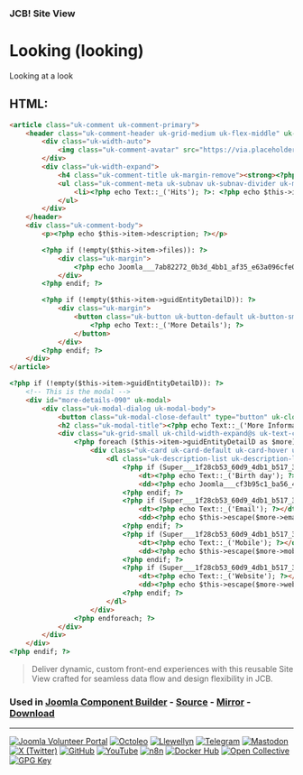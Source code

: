 ### JCB! Site View
# Looking (looking)

Looking at a look

## HTML:
```html
<article class="uk-comment uk-comment-primary">
    <header class="uk-comment-header uk-grid-medium uk-flex-middle" uk-grid>
        <div class="uk-width-auto">
            <img class="uk-comment-avatar" src="https://via.placeholder.com/80" width="80" height="80" alt="">
        </div>
        <div class="uk-width-expand">
            <h4 class="uk-comment-title uk-margin-remove"><strong><?php echo $this->escape($this->item->name); ?></strong></h4>
            <ul class="uk-comment-meta uk-subnav uk-subnav-divider uk-margin-remove-top">
                <li><?php echo Text::_('Hits'); ?>: <?php echo $this->item->hits; ?></li>
            </ul>
        </div>
    </header>
    <div class="uk-comment-body">
        <p><?php echo $this->item->description; ?></p>

        <?php if (!empty($this->item->files)): ?>
            <div class="uk-margin">
                <?php echo Joomla___7ab82272_0b3d_4bb1_af35_e63a096cfe0b___Power::render('demolookfiledisplay', ['data' => $this->item->files, 'target' => 'look', 'entity' => $this->item->guid, 'remove_delete' => true]); ?>
            </div>
        <?php endif; ?>

        <?php if (!empty($this->item->guidEntityDetailD)): ?>
            <div class="uk-margin">
                <button class="uk-button uk-button-default uk-button-small" uk-toggle="target: #more-details-090">
                    <?php echo Text::_('More Details'); ?>
                </button>
            </div>
        <?php endif; ?>
    </div>
</article>

<?php if (!empty($this->item->guidEntityDetailD)): ?>
    <!-- This is the modal -->
    <div id="more-details-090" uk-modal>
        <div class="uk-modal-dialog uk-modal-body">
            <button class="uk-modal-close-default" type="button" uk-close></button>
            <h2 class="uk-modal-title"><?php echo Text::_('More Information'); ?></h2>
            <div class="uk-grid-small uk-child-width-expand@s uk-text-center" uk-grid>
                <?php foreach ($this->item->guidEntityDetailD as $more): ?>
                    <div class="uk-card uk-card-default uk-card-hover uk-card-body uk-width-1-2@m uk-margin-small-bottom">
                        <dl class="uk-description-list uk-description-list-divider">
                            <?php if (Super___1f28cb53_60d9_4db1_b517_3c7dc6b429ef___Power::check($more->dateofbirth)): ?>
                                <dt><?php echo Text::_('Birth day'); ?></dt>
                                <dd><?php echo Joomla___cf3b95c1_ba56_4193_8eb4_9164582b7f55___Power::fancyDate($this->escape($more->dateofbirth)); ?></dd>
                            <?php endif; ?>
                            <?php if (Super___1f28cb53_60d9_4db1_b517_3c7dc6b429ef___Power::check($more->email)): ?>
                                <dt><?php echo Text::_('Email'); ?></dt>
                                <dd><?php echo $this->escape($more->email); ?></dd>
                            <?php endif; ?>
                            <?php if (Super___1f28cb53_60d9_4db1_b517_3c7dc6b429ef___Power::check($more->mobile_phone)): ?>
                                <dt><?php echo Text::_('Mobile'); ?></dt>
                                <dd><?php echo $this->escape($more->mobile_phone); ?></dd>
                            <?php endif; ?>
                            <?php if (Super___1f28cb53_60d9_4db1_b517_3c7dc6b429ef___Power::check($more->website)): ?>
                                <dt><?php echo Text::_('Website'); ?></dt>
                                <dd><?php echo $this->escape($more->website); ?></dd>
                            <?php endif; ?>
                        </dl>
                    </div>
                <?php endforeach; ?>
            </div>
        </div>
    </div>
<?php endif; ?>
```

> Deliver dynamic, custom front-end experiences with this reusable Site View crafted for seamless data flow and design flexibility in JCB.

### Used in [Joomla Component Builder](https://www.joomlacomponentbuilder.com) - [Source](https://git.vdm.dev/joomla/Component-Builder) - [Mirror](https://github.com/vdm-io/Joomla-Component-Builder) - [Download](https://git.vdm.dev/joomla/pkg-component-builder/releases)

---
[![Joomla Volunteer Portal](https://img.shields.io/badge/-Joomla-gold?logo=joomla)](https://volunteers.joomla.org/joomlers/1396-llewellyn-van-der-merwe "Join Llewellyn on the Joomla Volunteer Portal: Shaping the Future Together!") [![Octoleo](https://img.shields.io/badge/-Octoleo-black?logo=linux)](https://git.vdm.dev/octoleo "--quiet") [![Llewellyn](https://img.shields.io/badge/-Llewellyn-ffffff?logo=gitea)](https://git.vdm.dev/Llewellyn "Collaborate and Innovate with Llewellyn on Git: Building a Better Code Future!") [![Telegram](https://img.shields.io/badge/-Telegram-blue?logo=telegram)](https://t.me/Joomla_component_builder "Join Llewellyn and the Community on Telegram: Building Joomla Components Together!") [![Mastodon](https://img.shields.io/badge/-Mastodon-9e9eec?logo=mastodon)](https://joomla.social/@llewellyn "Connect and Engage with Llewellyn on Joomla Social: Empowering Communities, One Post at a Time!") [![X (Twitter)](https://img.shields.io/badge/-X-black?logo=x)](https://x.com/llewellynvdm "Join the Conversation with Llewellyn on X: Where Ideas Take Flight!") [![GitHub](https://img.shields.io/badge/-GitHub-181717?logo=github)](https://github.com/Llewellynvdm "Build, Innovate, and Thrive with Llewellyn on GitHub: Turning Ideas into Impact!") [![YouTube](https://img.shields.io/badge/-YouTube-ff0000?logo=youtube)](https://www.youtube.com/@OctoYou "Explore, Learn, and Create with Llewellyn on YouTube: Your Gateway to Inspiration!") [![n8n](https://img.shields.io/badge/-n8n-black?logo=n8n)](https://n8n.io/creators/octoleo "Effortless Automation and Impactful Workflows with Llewellyn on n8n!") [![Docker Hub](https://img.shields.io/badge/-Docker-grey?logo=docker)](https://hub.docker.com/u/llewellyn "Llewellyn on Docker: Containerize Your Creativity!") [![Open Collective](https://img.shields.io/badge/-Donate-green?logo=opencollective)](https://opencollective.com/joomla-component-builder "Donate towards JCB: Help Llewellyn financially so he can continue developing this great tool!") [![GPG Key](https://img.shields.io/badge/-GPG-blue?logo=gnupg)](https://git.vdm.dev/Llewellyn/gpg "Unlock Trust and Security with Llewellyn's GPG Key: Your Gateway to Verified Connections!")